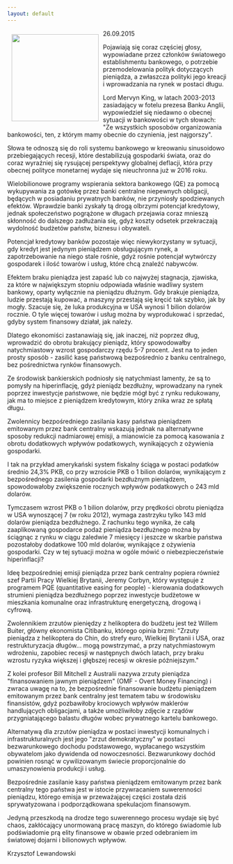 ```yaml
---
layout: default
---
```

<img src="{{site.baseurl}}\articles\pictures\465.rurociag.jpg" align="left" style="margin: 10px 10px" width="200"><!--225-->
<p>26.09.2015</p>
<p>Pojawiają się coraz częściej głosy, wypowiadane przez członków światowego establishmentu bankowego, o potrzebie przemodelowania polityk dotyczących pieniądza, a zwłaszcza polityki jego kreacji i wprowadzania na rynek w postaci długu.</p>
<p>Lord Mervyn King, w latach 2003-2013 zasiadający w fotelu prezesa Banku Anglii, wypowiedzieł się niedawno o obecnej sytuacji w bankowości w tych słowach: "Ze wszystkich sposobów organizowania bankowości, ten, z którym mamy obecnie do czynienia, jest najgorszy".</p>
<p>Słowa te odnoszą się do roli systemu bankowego w kreowaniu sinusoidowo przebiegających recesji, które destabilizują gospodarki świata, oraz do coraz wyraźniej się rysującej perspektywy globalnej deflacji, która przy obecnej polityce monetarnej wydaje się nieuchronna już w 2016 roku.</p>
<p>Wielobilionowe programy wspierania sektora bankowego (QE) za pomocą wykupywania za gotówkę przez banki centralne niepewnych obligacji, będących w posiadaniu prywatnych banków, nie przyniosły spodziewanych efektów. Wprawdzie banki zyskały tą drogą olbrzymi potencjał kredytowy, jednak społeczeństwo pogrążone w długach przejawia coraz mnieszą skłonność do dalszego zadłużania się, gdyż koszty odsetek przekraczają wydolność budżetów państw, biznesu i obywateli.</p>
<p>Potencjał kredytowy banków pozostaje więc niewykorzystany w sytuacji, gdy kredyt jest jedynym pieniądzem obsługującym rynek, a zapotrzebowanie na niego stale rośnie, gdyż rośnie potencjał wytwórczy gospodarek i ilość towarów i usług, które chcą znaleźć nabywców.</p>
<p>Efektem braku pieniądza jest zapaść lub co najwyżej stagnacja, zjawiska, za które w największym stopniu odpowiada właśnie wadliwy system bankowy, oparty wyłącznie na pieniądzu dłużnym. Gdy brakuje pieniądza, ludzie przestają kupować, a maszyny przestają się kręcić tak szybko, jak by mogły. Szacuje się, że luka produkcyjna w USA wynosi 1 bilion dolarów rocznie. O tyle więcej towarów i usług można by wyprodukować i sprzedać, gdyby system finansowy działał, jak należy.</p>
<p>Dlatego ekonomiści zastanawiają się, jak inaczej, niż poprzez dług, wprowadzić do obrotu brakujący pieniądz, który spowodowałby natychmiastowy wzrost gospodarczy rzędu 5-7 procent. Jest na to jeden prosty sposób - zasilić kasę państwową bezpośrednio z banku centralnego, bez pośrednictwa rynków finansowych.</p>
<p>Ze środowisk bankierskich podniosły się natychmiast lamenty, że są to pomysły na hiperinflację, gdyż pieniądz bezdłużny, wprowadzany na rynek poprzez inwestycje państwowe, nie będzie mógł być z rynku redukowany, jak ma to miejsce z pieniądzem kredytowym, który znika wraz ze spłatą długu.</p>
<p>Zwolennicy bezpośredniego zasilania kasy państwa pieniądzem emitowanym przez bank centralny wskazują jednak na alternatywne sposoby redukcji nadmiarowej emisji, a mianowicie za pomocą kasowania z obrotu dodatkowych wpływów podatkowych, wynikających z ożywienia gospodarki.</p>
<p>I tak na przykład amerykański system fiskalny ściąga w postaci podatków średnio 24,3% PKB, co przy wzroście PKB o 1 bilion dolarów, wynikającym z bezpośrednego zasilenia gospodarki bezdłużnym pieniądzem, spowodowałoby zwiększenie rocznych wpływów podatkowych o 243 mld dolarów.</p>
<p>Tymczasem wzrost PKB o 1 bilion dolarów, przy prędkości obrotu pieniądza w USA wynoszącej 7 (w roku 2012), wymaga zastrzyku tylko 143 mld dolarów pieniądza bezdłużnego. Z rachunku tego wynika, że całą zaaplikowaną gospodarce podaż pieniądza bezdłużnego można by ściągnąc z rynku w ciągu zaledwie 7 miesięcy i jeszcze w skarbie państwa pozostałoby dodatkowe 100 mld dolarów, wynikające z ożywienia gospodarki. Czy w tej sytuacji można w ogóle mówić o niebezpieczeństwie hiperinflacji?</p>
<p>Ideę bezpośredniej emisji pieniądza przez bank centralny popiera również szef Partii Pracy Wielkiej Brytanii, Jeremy Corbyn, który występuje z programem PQE (quantitative easing for people) - kierowania dodatkowych strumieni pieniądza bezdłużnego poprzez inwestycje budżetowe w mieszkania komunalne oraz infrastrukturę energetyczną, drogową i cyfrową.</p>
<p>Zwolennikiem zrzutów pieniędzy z helikoptera do budżetu jest też Willem Buiter, główny ekonomista Citibanku, którego opinia brzmi: "Zrzuty pieniądza z helikoptera do Chin, do strefy euro, Wielkiej Brytanii i USA, oraz restrukturyzacja długów... mogą powstrzymać, a przy natychmiastowym wdrożeniu, zapobiec recesji w następnych dwóch latach, przy braku wzrostu ryzyka większej i głębszej recesji w okresie późniejszym."</p>
<p>Z kolei profesor Bill Mitchell z Australii nazywa zrzuty pieniądza "finansowaniem jawnym pieniądzem" (OMF - Overt Money Financing) i zwraca uwagę na to, że bezpośrednie finansowanie budżetu pieniądzem emitowanym przez bank centralny jest tematem tabu w środowisku finansistów, gdyż pozbawiłoby krociowych wpływów maklerów handlujących obligacjami, a także umożliwiłoby zdjęcie z rządów przygniatającego balastu długów wobec prywatnego kartelu bankowego.</p>
<p>Alternatywą dla zrzutów pieniądza w postaci inwestycji komunalnych i infrastrukturalnych jest jego "zrzut demokratyczny" w postaci bezwarunkowego dochodu podstawowego, wypłacanego wszystkim obywatelom jako dywidenda od nowoczesności. Bezwarunkowy dochód powinien rosnąć w cywilizowanym świecie proporcjonalnie do umaszynowienia produkcji i usług.</p>
<p>Bezpośrednie zasilanie kasy państwa pieniądzem emitowanym przez bank centralny tego państwa jest w istocie przywracaniem suwerenności pieniądzu, którego emisja w przeważającej części została dziś sprywatyzowana i podporządkowana spekulacjom finansowym.</p>
<p>Jedyną przeszkodą na drodze tego suwerennego procesu wydaje się być chaos, zakłócający unormowaną pracę maszyn, do którego świadomie lub podświadomie prą elity finansowe w obawie przed odebraniem im światowej dojarni i bilionowych wpływów.</p>
<p>Krzysztof Lewandowski</p>